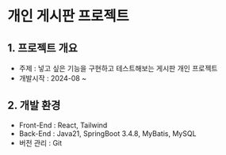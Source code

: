 # 개인 게시판 프로젝트

## 1. 프로젝트 개요

- 주제 : 넣고 싶은 기능을 구현하고 테스트해보는 게시판 개인 프로젝트
- 개발시작 : 2024-08 ~

## 2. 개발 환경

- Front-End : React, Tailwind
- Back-End : Java21, SpringBoot 3.4.8, MyBatis, MySQL
- 버전 관리 : Git
